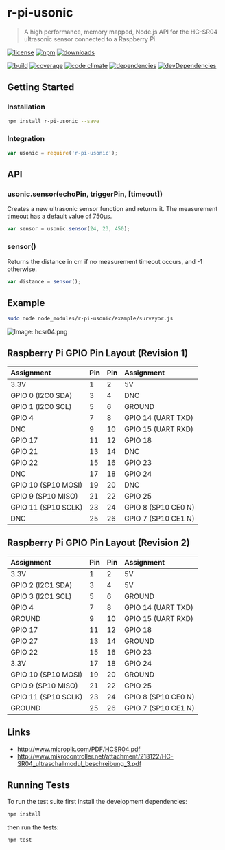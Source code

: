 # r-pi-usonic

> A high performance, memory mapped, Node.js API for the HC-SR04 ultrasonic sensor connected to a Raspberry Pi.

[![license](http://img.shields.io/badge/license-MIT-blue.svg?style=flat)](https://raw.githubusercontent.com/clebert/r-pi-usonic/master/LICENSE)
[![npm](http://img.shields.io/npm/v/r-pi-usonic.svg?style=flat)](https://www.npmjs.org/package/r-pi-usonic)
[![downloads](http://img.shields.io/npm/dm/r-pi-usonic.svg?style=flat)](https://www.npmjs.org/package/r-pi-usonic)

[![build](http://img.shields.io/travis/clebert/r-pi-usonic/master.svg?style=flat)](https://travis-ci.org/clebert/r-pi-usonic)
[![coverage](http://img.shields.io/coveralls/clebert/r-pi-usonic/master.svg?style=flat)](https://coveralls.io/r/clebert/r-pi-usonic)
[![code climate](http://img.shields.io/codeclimate/github/clebert/r-pi-usonic.svg?style=flat)](https://codeclimate.com/github/clebert/r-pi-usonic)
[![dependencies](http://img.shields.io/david/clebert/r-pi-usonic.svg?style=flat)](https://david-dm.org/clebert/r-pi-usonic#info=dependencies&view=table)
[![devDependencies](http://img.shields.io/david/dev/clebert/r-pi-usonic.svg?style=flat)](https://david-dm.org/clebert/r-pi-usonic#info=devDependencies&view=table)

## Getting Started

### Installation

```sh
npm install r-pi-usonic --save
```

### Integration

```javascript
var usonic = require('r-pi-usonic');
```

## API

### usonic.sensor(echoPin, triggerPin, [timeout])

Creates a new ultrasonic sensor function and returns it.
The measurement timeout has a default value of 750µs.

```javascript
var sensor = usonic.sensor(24, 23, 450);
```

### sensor()

Returns the distance in cm if no measurement timeout occurs, and -1 otherwise.

```javascript
var distance = sensor();
```

## Example

```sh
sudo node node_modules/r-pi-usonic/example/surveyor.js
```

![Image: hcsr04.png](https://raw.githubusercontent.com/clebert/r-pi-usonic/master/img/hcsr04.png)

## Raspberry Pi GPIO Pin Layout (Revision 1)

| Assignment          | Pin | Pin | Assignment          |
| :------------------ | :-- | :-- | :------------------ |
| 3.3V                | 1   | 2   | 5V                  |
| GPIO 0 (I2C0 SDA)   | 3   | 4   | DNC                 |
| GPIO 1 (I2C0 SCL)   | 5   | 6   | GROUND              |
| GPIO 4              | 7   | 8   | GPIO 14 (UART TXD)  |
| DNC                 | 9   | 10  | GPIO 15 (UART RXD)  |
| GPIO 17             | 11  | 12  | GPIO 18             |
| GPIO 21             | 13  | 14  | DNC                 |
| GPIO 22             | 15  | 16  | GPIO 23             |
| DNC                 | 17  | 18  | GPIO 24             |
| GPIO 10 (SP10 MOSI) | 19  | 20  | DNC                 |
| GPIO 9  (SP10 MISO) | 21  | 22  | GPIO 25             |
| GPIO 11 (SP10 SCLK) | 23  | 24  | GPIO 8 (SP10 CE0 N) |
| DNC                 | 25  | 26  | GPIO 7 (SP10 CE1 N) |

## Raspberry Pi GPIO Pin Layout (Revision 2)

| Assignment          | Pin | Pin | Assignment          |
| :------------------ | :-- | :-- | :------------------ |
| 3.3V                | 1   | 2   | 5V                  |
| GPIO 2 (I2C1 SDA)   | 3   | 4   | 5V                  |
| GPIO 3 (I2C1 SCL)   | 5   | 6   | GROUND              |
| GPIO 4              | 7   | 8   | GPIO 14 (UART TXD)  |
| GROUND              | 9   | 10  | GPIO 15 (UART RXD)  |
| GPIO 17             | 11  | 12  | GPIO 18             |
| GPIO 27             | 13  | 14  | GROUND              |
| GPIO 22             | 15  | 16  | GPIO 23             |
| 3.3V                | 17  | 18  | GPIO 24             |
| GPIO 10 (SP10 MOSI) | 19  | 20  | GROUND              |
| GPIO 9  (SP10 MISO) | 21  | 22  | GPIO 25             |
| GPIO 11 (SP10 SCLK) | 23  | 24  | GPIO 8 (SP10 CE0 N) |
| GROUND              | 25  | 26  | GPIO 7 (SP10 CE1 N) |

## Links

- http://www.micropik.com/PDF/HCSR04.pdf
- http://www.mikrocontroller.net/attachment/218122/HC-SR04_ultraschallmodul_beschreibung_3.pdf

## Running Tests

To run the test suite first install the development dependencies:

```sh
npm install
```

then run the tests:

```sh
npm test
```
